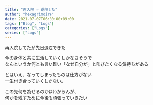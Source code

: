 ```yaml
---
title: "再入院 ⇒ 退院した"
author: "hexagrimoire"
date: 2021-07-07T06:30:00+09:00
tags: ["Blog", "Logs"]
categories: ["Logs"]
series: ["Logs"]
---
```


再入院してたが先日退院できた  

今の身体と共に生活していくしかなさそうで  
なんというか何とも言い難い「なぜ自分が」と叫びたくなる気持ちがある  
  
  
とはいえ、なってしまったものは仕方がない  
一生付き合っていくしかない。

この先何を為せるのかはわからんが、  
何かを残すために今後も頑張っていきたい
